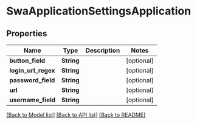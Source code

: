 # SwaApplicationSettingsApplication

## Properties
Name | Type | Description | Notes
------------ | ------------- | ------------- | -------------
**button_field** | **String** |  | [optional] 
**login_url_regex** | **String** |  | [optional] 
**password_field** | **String** |  | [optional] 
**url** | **String** |  | [optional] 
**username_field** | **String** |  | [optional] 

[[Back to Model list]](../README.md#documentation-for-models) [[Back to API list]](../README.md#documentation-for-api-endpoints) [[Back to README]](../README.md)


